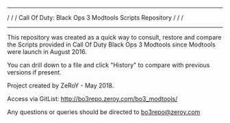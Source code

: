 *********************************************************
/                                                       /
/ Call Of Duty: Black Ops 3 Modtools Scripts Repository /
/                                                       /
*********************************************************

This repository was created as a quick way to consult, restore 
and compare the Scripts provided in Call Of Duty Black Ops 3 
Modtools since Modtools were launch in August 2016. 

You can drill down to a file and click "History" to compare
with previous versions if present.

Project created by ZeRoY - May 2018.

Access via GitList: http://bo3repo.zeroy.com/bo3_modtools/

Any questions or queries should be directed to bo3repo@zeroy.com
